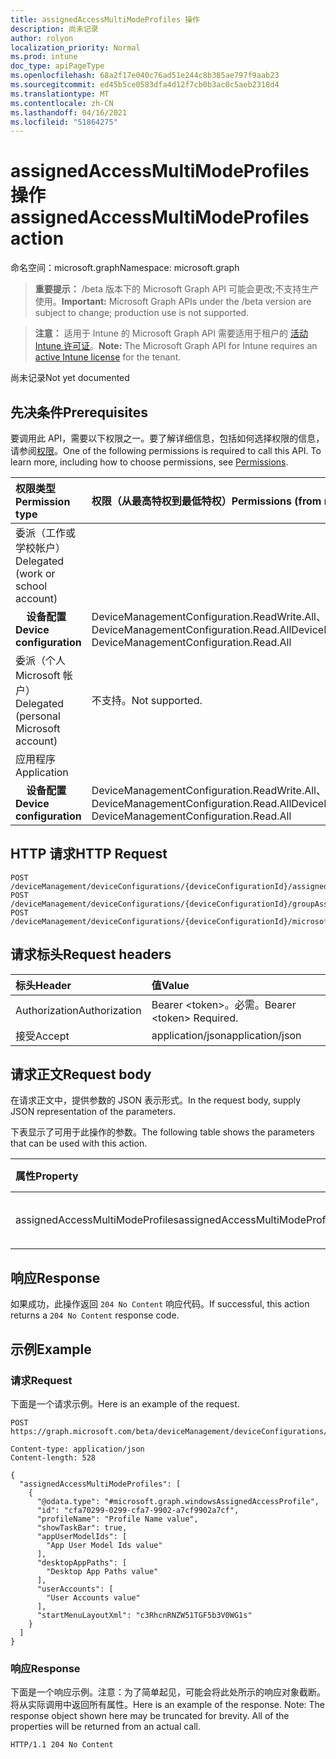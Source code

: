 ```yaml
---
title: assignedAccessMultiModeProfiles 操作
description: 尚未记录
author: rolyon
localization_priority: Normal
ms.prod: intune
doc_type: apiPageType
ms.openlocfilehash: 68a2f17e040c76ad51e244c8b385ae797f9aab23
ms.sourcegitcommit: ed45b5ce0583dfa4d12f7cb0b3ac0c5aeb2318d4
ms.translationtype: MT
ms.contentlocale: zh-CN
ms.lasthandoff: 04/16/2021
ms.locfileid: "51864275"
---
```

# <a name="assignedaccessmultimodeprofiles-action"></a><span data-ttu-id="aa718-103">assignedAccessMultiModeProfiles 操作</span><span class="sxs-lookup"><span data-stu-id="aa718-103">assignedAccessMultiModeProfiles action</span></span>

<span data-ttu-id="aa718-104">命名空间：microsoft.graph</span><span class="sxs-lookup"><span data-stu-id="aa718-104">Namespace: microsoft.graph</span></span>

> <span data-ttu-id="aa718-105">**重要提示：** /beta 版本下的 Microsoft Graph API 可能会更改;不支持生产使用。</span><span class="sxs-lookup"><span data-stu-id="aa718-105">**Important:** Microsoft Graph APIs under the /beta version are subject to change; production use is not supported.</span></span>

> <span data-ttu-id="aa718-106">**注意：** 适用于 Intune 的 Microsoft Graph API 需要适用于租户的 [活动 Intune 许可证](https://go.microsoft.com/fwlink/?linkid=839381)。</span><span class="sxs-lookup"><span data-stu-id="aa718-106">**Note:** The Microsoft Graph API for Intune requires an [active Intune license](https://go.microsoft.com/fwlink/?linkid=839381) for the tenant.</span></span>

<span data-ttu-id="aa718-107">尚未记录</span><span class="sxs-lookup"><span data-stu-id="aa718-107">Not yet documented</span></span>

## <a name="prerequisites"></a><span data-ttu-id="aa718-108">先决条件</span><span class="sxs-lookup"><span data-stu-id="aa718-108">Prerequisites</span></span>
<span data-ttu-id="aa718-p101">要调用此 API，需要以下权限之一。要了解详细信息，包括如何选择权限的信息，请参阅[权限](/graph/permissions-reference)。</span><span class="sxs-lookup"><span data-stu-id="aa718-p101">One of the following permissions is required to call this API. To learn more, including how to choose permissions, see [Permissions](/graph/permissions-reference).</span></span>

|<span data-ttu-id="aa718-111">权限类型</span><span class="sxs-lookup"><span data-stu-id="aa718-111">Permission type</span></span>|<span data-ttu-id="aa718-112">权限（从最高特权到最低特权）</span><span class="sxs-lookup"><span data-stu-id="aa718-112">Permissions (from most to least privileged)</span></span>|
|:---|:---|
|<span data-ttu-id="aa718-113">委派（工作或学校帐户）</span><span class="sxs-lookup"><span data-stu-id="aa718-113">Delegated (work or school account)</span></span>||
| <span data-ttu-id="aa718-114">&nbsp; &nbsp; **设备配置**</span><span class="sxs-lookup"><span data-stu-id="aa718-114">&nbsp; &nbsp; **Device configuration**</span></span> | <span data-ttu-id="aa718-115">DeviceManagementConfiguration.ReadWrite.All、DeviceManagementConfiguration.Read.All</span><span class="sxs-lookup"><span data-stu-id="aa718-115">DeviceManagementConfiguration.ReadWrite.All, DeviceManagementConfiguration.Read.All</span></span>|
|<span data-ttu-id="aa718-116">委派（个人 Microsoft 帐户）</span><span class="sxs-lookup"><span data-stu-id="aa718-116">Delegated (personal Microsoft account)</span></span>|<span data-ttu-id="aa718-117">不支持。</span><span class="sxs-lookup"><span data-stu-id="aa718-117">Not supported.</span></span>|
|<span data-ttu-id="aa718-118">应用程序</span><span class="sxs-lookup"><span data-stu-id="aa718-118">Application</span></span>||
| <span data-ttu-id="aa718-119">&nbsp; &nbsp; **设备配置**</span><span class="sxs-lookup"><span data-stu-id="aa718-119">&nbsp; &nbsp; **Device configuration**</span></span> | <span data-ttu-id="aa718-120">DeviceManagementConfiguration.ReadWrite.All、DeviceManagementConfiguration.Read.All</span><span class="sxs-lookup"><span data-stu-id="aa718-120">DeviceManagementConfiguration.ReadWrite.All, DeviceManagementConfiguration.Read.All</span></span>|

## <a name="http-request"></a><span data-ttu-id="aa718-121">HTTP 请求</span><span class="sxs-lookup"><span data-stu-id="aa718-121">HTTP Request</span></span>
<!-- {
  "blockType": "ignored"
}
-->
``` http
POST /deviceManagement/deviceConfigurations/{deviceConfigurationId}/assignedAccessMultiModeProfiles
POST /deviceManagement/deviceConfigurations/{deviceConfigurationId}/groupAssignments/{deviceConfigurationGroupAssignmentId}/deviceConfiguration/assignedAccessMultiModeProfiles
POST /deviceManagement/deviceConfigurations/{deviceConfigurationId}/microsoft.graph.windowsDomainJoinConfiguration/networkAccessConfigurations/{deviceConfigurationId}/assignedAccessMultiModeProfiles
```

## <a name="request-headers"></a><span data-ttu-id="aa718-122">请求标头</span><span class="sxs-lookup"><span data-stu-id="aa718-122">Request headers</span></span>
|<span data-ttu-id="aa718-123">标头</span><span class="sxs-lookup"><span data-stu-id="aa718-123">Header</span></span>|<span data-ttu-id="aa718-124">值</span><span class="sxs-lookup"><span data-stu-id="aa718-124">Value</span></span>|
|:---|:---|
|<span data-ttu-id="aa718-125">Authorization</span><span class="sxs-lookup"><span data-stu-id="aa718-125">Authorization</span></span>|<span data-ttu-id="aa718-126">Bearer &lt;token&gt;。必需。</span><span class="sxs-lookup"><span data-stu-id="aa718-126">Bearer &lt;token&gt; Required.</span></span>|
|<span data-ttu-id="aa718-127">接受</span><span class="sxs-lookup"><span data-stu-id="aa718-127">Accept</span></span>|<span data-ttu-id="aa718-128">application/json</span><span class="sxs-lookup"><span data-stu-id="aa718-128">application/json</span></span>|

## <a name="request-body"></a><span data-ttu-id="aa718-129">请求正文</span><span class="sxs-lookup"><span data-stu-id="aa718-129">Request body</span></span>
<span data-ttu-id="aa718-130">在请求正文中，提供参数的 JSON 表示形式。</span><span class="sxs-lookup"><span data-stu-id="aa718-130">In the request body, supply JSON representation of the parameters.</span></span>

<span data-ttu-id="aa718-131">下表显示了可用于此操作的参数。</span><span class="sxs-lookup"><span data-stu-id="aa718-131">The following table shows the parameters that can be used with this action.</span></span>

|<span data-ttu-id="aa718-132">属性</span><span class="sxs-lookup"><span data-stu-id="aa718-132">Property</span></span>|<span data-ttu-id="aa718-133">类型</span><span class="sxs-lookup"><span data-stu-id="aa718-133">Type</span></span>|<span data-ttu-id="aa718-134">说明</span><span class="sxs-lookup"><span data-stu-id="aa718-134">Description</span></span>|
|:---|:---|:---|
|<span data-ttu-id="aa718-135">assignedAccessMultiModeProfiles</span><span class="sxs-lookup"><span data-stu-id="aa718-135">assignedAccessMultiModeProfiles</span></span>|<span data-ttu-id="aa718-136">windowsAssignedAccessProfile 集合</span><span class="sxs-lookup"><span data-stu-id="aa718-136">windowsAssignedAccessProfile collection</span></span>|<span data-ttu-id="aa718-137">尚未记录</span><span class="sxs-lookup"><span data-stu-id="aa718-137">Not yet documented</span></span>|



## <a name="response"></a><span data-ttu-id="aa718-138">响应</span><span class="sxs-lookup"><span data-stu-id="aa718-138">Response</span></span>
<span data-ttu-id="aa718-139">如果成功，此操作返回 `204 No Content` 响应代码。</span><span class="sxs-lookup"><span data-stu-id="aa718-139">If successful, this action returns a `204 No Content` response code.</span></span>

## <a name="example"></a><span data-ttu-id="aa718-140">示例</span><span class="sxs-lookup"><span data-stu-id="aa718-140">Example</span></span>

### <a name="request"></a><span data-ttu-id="aa718-141">请求</span><span class="sxs-lookup"><span data-stu-id="aa718-141">Request</span></span>
<span data-ttu-id="aa718-142">下面是一个请求示例。</span><span class="sxs-lookup"><span data-stu-id="aa718-142">Here is an example of the request.</span></span>
``` http
POST https://graph.microsoft.com/beta/deviceManagement/deviceConfigurations/{deviceConfigurationId}/assignedAccessMultiModeProfiles

Content-type: application/json
Content-length: 528

{
  "assignedAccessMultiModeProfiles": [
    {
      "@odata.type": "#microsoft.graph.windowsAssignedAccessProfile",
      "id": "cfa70299-0299-cfa7-9902-a7cf9902a7cf",
      "profileName": "Profile Name value",
      "showTaskBar": true,
      "appUserModelIds": [
        "App User Model Ids value"
      ],
      "desktopAppPaths": [
        "Desktop App Paths value"
      ],
      "userAccounts": [
        "User Accounts value"
      ],
      "startMenuLayoutXml": "c3RhcnRNZW51TGF5b3V0WG1s"
    }
  ]
}
```

### <a name="response"></a><span data-ttu-id="aa718-143">响应</span><span class="sxs-lookup"><span data-stu-id="aa718-143">Response</span></span>
<span data-ttu-id="aa718-p102">下面是一个响应示例。注意：为了简单起见，可能会将此处所示的响应对象截断。将从实际调用中返回所有属性。</span><span class="sxs-lookup"><span data-stu-id="aa718-p102">Here is an example of the response. Note: The response object shown here may be truncated for brevity. All of the properties will be returned from an actual call.</span></span>
``` http
HTTP/1.1 204 No Content
```







